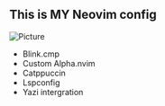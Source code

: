 ## This is MY Neovim config

![Picture](https://external-content.duckduckgo.com/iu/?u=https%3A%2F%2Fcdn.geekwire.com%2Fwp-content%2Fuploads%2F2011%2F04%2Fclippy.jpg&f=1&nofb=1&ipt=1b58f6722124765863c81f60a2f3c3a6dcf8ba82a64135c3ebe8b80a7ac6a572)

- Blink.cmp
- Custom Alpha.nvim
- Catppuccin
- Lspconfig
- Yazi intergration

